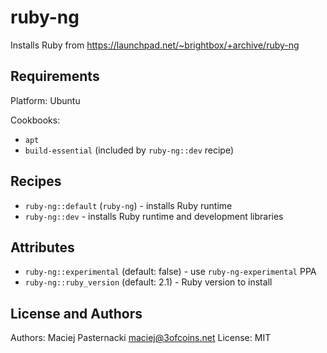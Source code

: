 ruby-ng
=======

Installs Ruby from https://launchpad.net/~brightbox/+archive/ruby-ng

Requirements
------------

Platform: Ubuntu

Cookbooks:
 - `apt`
 - `build-essential` (included by `ruby-ng::dev` recipe)

Recipes
-------

 - `ruby-ng::default` (`ruby-ng`) - installs Ruby runtime
 - `ruby-ng::dev` - installs Ruby runtime and development libraries

Attributes
----------

 - `ruby-ng::experimental` (default: false) - use `ruby-ng-experimental` PPA
 - `ruby-ng::ruby_version` (default: 2.1) - Ruby version to install

License and Authors
-------------------
Authors: Maciej Pasternacki <maciej@3ofcoins.net>
License: MIT
